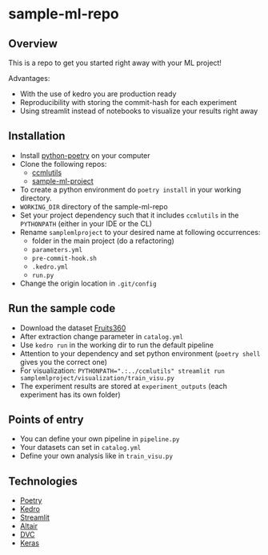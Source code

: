# sample-ml-repo

## Overview

This is a repo to get you started right away with your ML project!

Advantages:

- With the use of kedro you are production ready
- Reproducibility with storing the commit-hash for each experiment
- Using streamlit instead of notebooks to visualize your results right away

## Installation

- Install [python-poetry](https://python-poetry.org/docs/) on your computer 
- Clone the following repos:
  - [ccmlutils](git@github.com:JohnDenis/ccmlutils.git)
  - [sample-ml-project](git@github.com:JohnDenis/sample-ml-repo.git)
- To create a python environment do ```poetry install``` in your working directory.
- ```WORKING_DIR``` directory of the sample-ml-repo
- Set your project dependency such that it includes ```ccmlutils``` in the ```PYTHONPATH``` (either in your IDE or the CL)
- Rename ```samplemlproject``` to your desired name at following occurrences:
  - folder in the main project (do a refactoring)
  - ```parameters.yml```
  - ```pre-commit-hook.sh```
  - ```.kedro.yml```
  - ```run.py```
- Change the origin location in ```.git/config```


## Run the sample code

- Download the dataset [Fruits360](https://www.kaggle.com/moltean/fruits)
- After extraction change parameter in ```catalog.yml```
- Use ```kedro run``` in the working dir to run the default pipeline
- Attention to your dependency and set python environment (```poetry shell``` gives you the correct one)
- For visualization: ```PYTHONPATH=".:../ccmlutils" streamlit run samplemlproject/visualization/train_visu.py```
- The experiment results are stored at ```experiment_outputs``` (each experiment has its own folder)


## Points of entry

- You can define your own pipeline in ```pipeline.py```
- Your datasets can set in ```catalog.yml```
- Define your own analysis like in ```train_visu.py```


## Technologies

- [Poetry](https://python-poetry.org)
- [Kedro](https://kedro.readthedocs.io)
- [Streamlit](https://www.streamlit.io)
- [Altair](https://altair-viz.github.io)
- [DVC](https://dvc.org)
- [Keras](https://keras.io)

